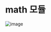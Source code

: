 # math 모듈
![image](https://user-images.githubusercontent.com/72910402/184535690-65d4ac25-607d-4c2a-9c20-ce80900bcf70.png)

